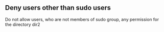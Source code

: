 ## Deny users other than sudo users

Do not allow users, who are not members of sudo group, any permission for the directory dir2